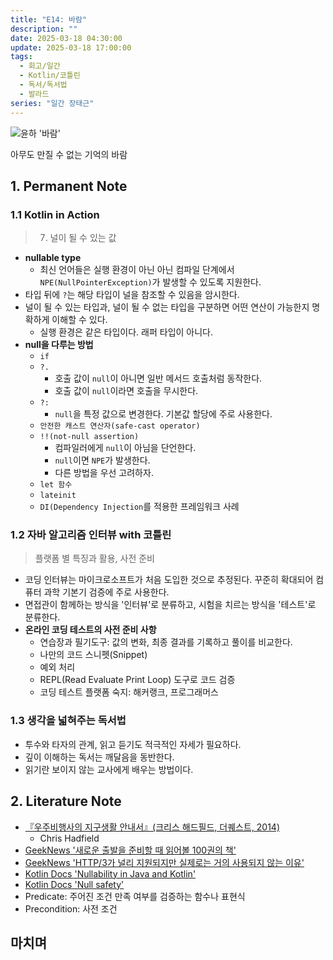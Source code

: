 ```yaml
---
title: "E14: 바람"
description: ""
date: 2025-03-18 04:30:00
update: 2025-03-18 17:00:00
tags:
  - 회고/일간
  - Kotlin/코틀린
  - 독서/독서법
  - 발라드
series: "일간 장태근" 
---
```


![윤하 '바람'](4086334.jpg)

아무도 만질 수 없는 기억의 바람

## 1. Permanent Note

### 1.1 Kotlin in Action

> 7. 널이 될 수 있는 값

- **nullable type**
    - 최신 언어들은 실행 환경이 아닌 아닌 컴파일 단계에서 `NPE(NullPointerException)`가 발생할 수 있도록 지원한다.
- 타입 뒤에 `?`는 해당 타입이 널을 참조할 수 있음을 암시한다.
- 널이 될 수 있는 타입과, 널이 될 수 없는 타입을 구분하면 어떤 연산이 가능한지 명확하게 이해할 수 있다.
    - 실행 환경은 같은 타입이다. 래퍼 타입이 아니다.
- **null을 다루는 방법**
    - `if`
    - `?.`
        - 호출 값이 `null`이 아니면 일반 메서드 호출처럼 동작한다.
        - 호출 값이 `null`이라면 호출을 무시한다.
    - `?:`
        - `null`을 특정 값으로 변경한다. 기본값 할당에 주로 사용한다.
    - `안전한 캐스트 연산자(safe-cast operator)`
    - `!!(not-null assertion)`
        - 컴파일러에게 `null`이 아님을 단언한다.
        - `null`이면 `NPE`가 발생한다.
        - 다른 방법을 우선 고려하자.
    - `let 함수`
    - `lateinit`
    - `DI(Dependency Injection`를 적용한 프레임워크 사례

### 1.2 자바 알고리즘 인터뷰 with 코틀린

> 플랫폼 별 특징과 활용, 사전 준비

- 코딩 인터뷰는 마이크로소프트가 처음 도입한 것으로 추정된다. 꾸준히 확대되어 컴퓨터 과학 기본기 검증에 주로 사용한다.
- 면접관이 함께하는 방식을 '인터뷰'로 분류하고, 시험을 치르는 방식을 '테스트'로 분류한다.
- **온라인 코딩 테스트의 사전 준비 사항**
    - 연습장과 필기도구: 값의 변화, 최종 결과를 기록하고 풀이를 비교한다.
    - 나만의 코드 스니펫(Snippet)
    - 예외 처리
    - REPL(Read Evaluate Print Loop) 도구로 코드 검증
    - 코딩 테스트 플랫폼 숙지: 해커랭크, 프로그래머스

### 1.3 생각을 넓혀주는 독서법

- 투수와 타자의 관계, 읽고 듣기도 적극적인 자세가 필요하다.
- 깊이 이해하는 독서는 깨달음을 동반한다.
- 읽기란 보이지 않는 교사에게 배우는 방법이다.

## 2. Literature Note

- [『우주비행사의 지구생활 안내서』(크리스 해드필드, 더퀘스트, 2014)](https://product.kyobobook.co.kr/detail/S000001031978)
    - Chris Hadfield
- [GeekNews '새로운 출발을 준비할 때 읽어볼 100권의 책'](https://news.hada.io/topic?id=19809&v2)
- [GeekNews 'HTTP/3가 널리 지원되지만 실제로는 거의 사용되지 않는 이유'](https://news.hada.io/topic?id=19816)
- [Kotlin Docs 'Nullability in Java and Kotlin﻿'](https://kotlinlang.org/docs/java-to-kotlin-nullability-guide.html#support-for-definitely-non-nullable-types)
- [Kotlin Docs 'Null safety'](https://kotlinlang.org/docs/null-safety.html)
- Predicate: 주어진 조건 만족 여부를 검증하는 함수나 표현식
- Precondition: 사전 조건

## 마치며 

